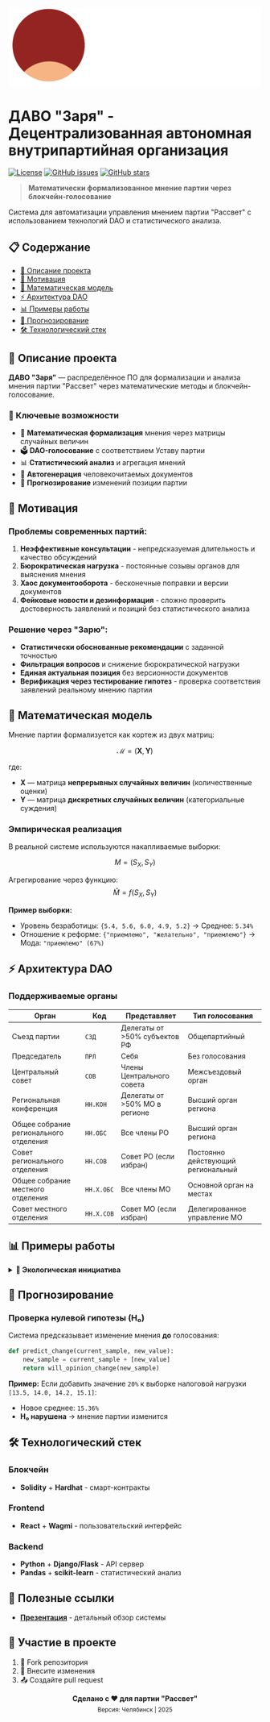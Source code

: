 ![Логотип](resource/logo.png)

# ДАВО "Заря" - Децентрализованная автономная внутрипартийная организация

[![License](https://img.shields.io/github/license/Rassvet-CEC-ITD/zarya)](LICENSE)
[![GitHub issues](https://img.shields.io/github/issues/Rassvet-CEC-ITD/zarya)](https://github.com/Rassvet-CEC-ITD/zarya/issues)
[![GitHub stars](https://img.shields.io/github/stars/Rassvet-CEC-ITD/zarya)](https://github.com/Rassvet-CEC-ITD/zarya/stargazers)

> **Математически формализованное мнение партии через блокчейн-голосование**

Система для автоматизации управления мнением партии "Рассвет" с использованием технологий DAO и статистического анализа.

## 📋 Содержание

- [📖 Описание проекта](#-описание-проекта)
- [🎯 Мотивация](#-мотивация) 
- [🧮 Математическая модель](#-математическая-модель)
- [⚡ Архитектура DAO](#-архитектура-dao)
- [📊 Примеры работы](#-примеры-работы)
- [🔮 Прогнозирование](#-прогнозирование)
- [🛠️ Технологический стек](#️-технологический-стек)

## 📖 Описание проекта

**ДАВО "Заря"** — распределённое ПО для формализации и анализа мнения партии "Рассвет" через математические методы и блокчейн-голосование.

### 🎯 Ключевые возможности

- 🧮 **Математическая формализация** мнения через матрицы случайных величин
- 🗳️ **DAO-голосование** с соответствием Уставу партии  
- 📊 **Статистический анализ** и агрегация мнений
- 📝 **Автогенерация** человекочитаемых документов
- 🔮 **Прогнозирование** изменений позиции партии

## 🎯 Мотивация

### Проблемы современных партий:

1. **Неэффективные консультации** - непредсказуемая длительность и качество обсуждений
2. **Бюрократическая нагрузка** - постоянные созывы органов для выяснения мнения
3. **Хаос документооборота** - бесконечные поправки и версии документов
4. **Фейковые новости и дезинформация** - сложно проверить достоверность заявлений и позиций без статистического анализа

### Решение через "Зарю":

- **Статистически обоснованные рекомендации** с заданной точностью
- **Фильтрация вопросов** и снижение бюрократической нагрузки  
- **Единая актуальная позиция** без версионности документов
- **Верификация через тестирование гипотез** - проверка соответствия заявлений реальному мнению партии

## 🧮 Математическая модель

Мнение партии формализуется как кортеж из двух матриц:

$$
\mathcal{M} = (\mathbf{X}, \mathbf{Y})
$$

где:
- $\mathbf{X}$ — матрица **непрерывных случайных величин** (количественные оценки)
- $\mathbf{Y}$ — матрица **дискретных случайных величин** (категориальные суждения)

### Эмпирическая реализация

В реальной системе используются накапливаемые выборки:

$$
M = (S_X, S_Y)
$$

Агрегирование через функцию:
$$
\hat{M} = f(S_X, S_Y)
$$

**Пример выборки:**
- Уровень безработицы: `{5.4, 5.6, 6.0, 4.9, 5.2}` → Среднее: `5.34%`
- Отношение к реформе: `{"приемлемо", "желательно", "приемлемо"}` → Мода: `"приемлемо" (67%)`

## ⚡ Архитектура DAO

### Поддерживаемые органы

| Орган                                  | Код        | Представляет                  | Тип голосования                    |
| -------------------------------------- | ---------- | ----------------------------- | ---------------------------------- |
| Съезд партии                           | `СЗД`      | Делегаты от >50% субъектов РФ | Общепартийный                      |
| Председатель                           | `ПРЛ`      | Себя                          | Без голосования                    |
| Центральный совет                      | `СОВ`      | Члены Центрального совета     | Межсъездовый орган                 |
| Региональная конференция               | `НН.КОН`   | Делегаты от >50% МО в регионе | Высший орган региона               |
| Общее собрание регионального отделения | `НН.ОБС`   | Все члены РО                  | Высший орган региона               |
| Совет регионального отделения          | `НН.СОВ`   | Совет РО (если избран)        | Постоянно действующий региональный |
| Общее собрание местного отделения      | `НН.Х.ОБС` | Все члены МО                  | Основной орган на местах           |
| Совет местного отделения               | `НН.Х.СОВ` | Совет МО (если избран)        | Делегированное управление МО       |

## 📊 Примеры работы

<details>
<summary><b>🌱 Экологическая инициатива</b></summary>

**Ячейка:** `Y[15][3]` - "Экология — 74.2.СОВ"  
**Новое значение:** `"приемлемо"`  
**Результат голосования:** Утверждено МО №2 Челябинской области  

**Агрегированный результат:**
- "приемлемо": 72%
- "сомнительно": 18%  
- "неприемлемо": 10%

**Автосгенерированный текст:**
> "Совет МО №2 Челябинской области считает экологические последствия рекультивации свалок приемлемыми (поддержка — 72% участников)."

</details>

## 🔮 Прогнозирование

### Проверка нулевой гипотезы (H₀)

Система предсказывает изменение мнения **до** голосования:

```python
def predict_change(current_sample, new_value):
    new_sample = current_sample + [new_value]
    return will_opinion_change(new_sample)
```

**Пример:** Если добавить значение `20%` к выборке налоговой нагрузки `[13.5, 14.0, 14.2, 15.1]`:
- Новое среднее: `15.36%` 
- **H₀ нарушена** → мнение партии изменится

## 🛠️ Технологический стек

### Блокчейн
- **Solidity** + **Hardhat** - смарт-контракты

### Frontend  
- **React** + **Wagmi** - пользовательский интерфейс

### Backend
- **Python** + **Django/Flask** - API сервер
- **Pandas** + **scikit-learn** - статистический анализ

## 🔗 Полезные ссылки

- **[Презентация](https://docs.google.com/presentation/d/1mRsgTg3XsrVSvXpRoXnVyLOgX2QSJKPEfJUwnsZz_Uk/edit?usp=sharing)** - детальный обзор системы

## 🤝 Участие в проекте

1. 🍴 Fork репозитория
2. 🔨 Внесите изменения  
3. 📤 Создайте pull request

<div align="center">
<b>Сделано с ❤️ для партии "Рассвет"</b><br>
<sub>Версия: Челябинск | 2025</sub>
</div>
